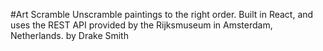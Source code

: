 #Art Scramble
Unscramble paintings to the right order.
Built in React, and uses the REST API provided by the Rijksmuseum in Amsterdam, Netherlands.
by Drake Smith
